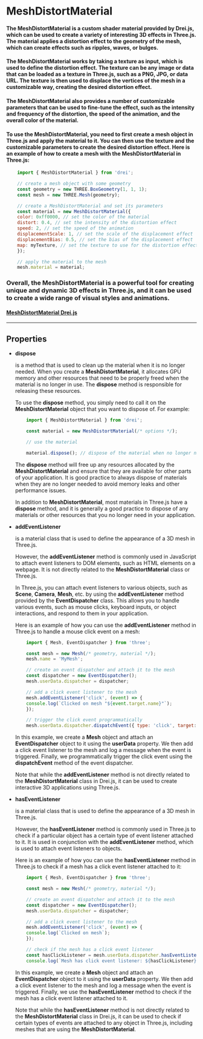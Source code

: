 # MeshDistortMaterial
#### The MeshDistortMaterial is a custom shader material provided by Drei.js, which can be used to create a variety of interesting 3D effects in Three.js. The material applies a distortion effect to the geometry of the mesh, which can create effects such as ripples, waves, or bulges.

#### The MeshDistortMaterial works by taking a texture as input, which is used to define the distortion effect. The texture can be any image or data that can be loaded as a texture in Three.js, such as a PNG, JPG, or data URL. The texture is then used to displace the vertices of the mesh in a customizable way, creating the desired distortion effect.

#### The MeshDistortMaterial also provides a number of customizable parameters that can be used to fine-tune the effect, such as the intensity and frequency of the distortion, the speed of the animation, and the overall color of the material.

#### To use the MeshDistortMaterial, you need to first create a mesh object in Three.js and apply the material to it. You can then use the texture and the customizable parameters to create the desired distortion effect. Here is an example of how to create a mesh with the MeshDistortMaterial in Three.js:

```js
    import { MeshDistortMaterial } from 'drei';

    // create a mesh object with some geometry
    const geometry = new THREE.BoxGeometry(1, 1, 1);
    const mesh = new THREE.Mesh(geometry);

    // create a MeshDistortMaterial and set its parameters
    const material = new MeshDistortMaterial({
    color: 0xff0000, // set the color of the material
    distort: 0.4, // set the intensity of the distortion effect
    speed: 2, // set the speed of the animation
    displacementScale: 1, // set the scale of the displacement effect
    displacementBias: 0.5, // set the bias of the displacement effect
    map: myTexture, // set the texture to use for the distortion effect
    });

    // apply the material to the mesh
    mesh.material = material;
```

### Overall, the MeshDistortMaterial is a powerful tool for creating unique and dynamic 3D effects in Three.js, and it can be used to create a wide range of visual styles and animations.

#### [MeshDistortMaterial Drei.js](https://drei.pmnd.rs/?path=/story/shaders-meshdistortmaterial--mesh-distort-material-st)

______________________________________________________________________________________________________________

## Properties

* **dispose**

    is a method that is used to clean up the material when it is no longer needed. When you create a **MeshDistortMaterial**, it allocates GPU memory and other resources that need to be properly freed when the material is no longer in use. The **dispose** method is responsible for releasing these resources.

    To use the **dispose** method, you simply need to call it on the **MeshDistortMaterial** object that you want to dispose of. For example:

    ```js
        import { MeshDistortMaterial } from 'drei';

        const material = new MeshDistortMaterial(/* options */);

        // use the material

        material.dispose(); // dispose of the material when no longer needed
    ```

    The **dispose** method will free up any resources allocated by the **MeshDistortMaterial** and ensure that they are available for other parts of your application. It is good practice to always dispose of materials when they are no longer needed to avoid memory leaks and other performance issues.

    In addition to **MeshDistortMaterial**, most materials in Three.js have a **dispose** method, and it is generally a good practice to dispose of any materials or other resources that you no longer need in your application.

* **addEventListener**

    is a material class that is used to define the appearance of a 3D mesh in Three.js.

    However, the **addEventListener** method is commonly used in JavaScript to attach event listeners to DOM elements, such as HTML elements on a webpage. It is not directly related to the **MeshDistortMaterial** class or Three.js.

    In Three.js, you can attach event listeners to various objects, such as **Scene**, **Camera**, **Mesh**, etc. by using the **addEventListener** method provided by the **EventDispatcher** class. This allows you to handle various events, such as mouse clicks, keyboard inputs, or object interactions, and respond to them in your application.

    Here is an example of how you can use the **addEventListener** method in Three.js to handle a mouse click event on a mesh:

    ```js
        import { Mesh, EventDispatcher } from 'three';

        const mesh = new Mesh(/* geometry, material */);
        mesh.name = 'MyMesh';

        // create an event dispatcher and attach it to the mesh
        const dispatcher = new EventDispatcher();
        mesh.userData.dispatcher = dispatcher;

        // add a click event listener to the mesh
        mesh.addEventListener('click', (event) => {
        console.log(`Clicked on mesh "${event.target.name}"`);
        });

        // trigger the click event programmatically
        mesh.userData.dispatcher.dispatchEvent({ type: 'click', target: mesh });
    ```

    In this example, we create a **Mesh** object and attach an **EventDispatcher** object to it using the **userData** property. We then add a click event listener to the mesh and log a message when the event is triggered. Finally, we programmatically trigger the click event using the **dispatchEvent** method of the event dispatcher.

    Note that while the **addEventListener** method is not directly related to the **MeshDistortMaterial** class in Drei.js, it can be used to create interactive 3D applications using Three.js.

* **hasEventListener**

    is a material class that is used to define the appearance of a 3D mesh in Three.js.

    However, the **hasEventListener** method is commonly used in Three.js to check if a particular object has a certain type of event listener attached to it. It is used in conjunction with the **addEventListener** method, which is used to attach event listeners to objects.

    Here is an example of how you can use the **hasEventListener** method in Three.js to check if a mesh has a click event listener attached to it:

    ```js
        import { Mesh, EventDispatcher } from 'three';

        const mesh = new Mesh(/* geometry, material */);

        // create an event dispatcher and attach it to the mesh
        const dispatcher = new EventDispatcher();
        mesh.userData.dispatcher = dispatcher;

        // add a click event listener to the mesh
        mesh.addEventListener('click', (event) => {
        console.log(`Clicked on mesh`);
        });

        // check if the mesh has a click event listener
        const hasClickListener = mesh.userData.dispatcher.hasEventListener('click');
        console.log(`Mesh has click event listener: ${hasClickListener}`); // should print "true"
    ```

    In this example, we create a **Mesh** object and attach an **EventDispatcher** object to it using the **userData** property. We then add a click event listener to the mesh and log a message when the event is triggered. Finally, we use the **hasEventListener** method to check if the mesh has a click event listener attached to it.

    Note that while the **hasEventListener** method is not directly related to the **MeshDistortMaterial** class in Drei.js, it can be used to check if certain types of events are attached to any object in Three.js, including meshes that are using the **MeshDistortMaterial**.